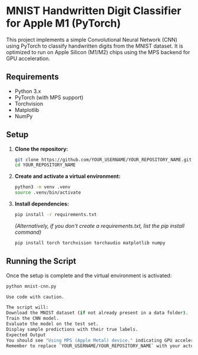# MNIST Handwritten Digit Classifier for Apple M1 (PyTorch)

This project implements a simple Convolutional Neural Network (CNN) using PyTorch to classify handwritten digits from the MNIST dataset. It is optimized to run on Apple Silicon (M1/M2) chips using the MPS backend for GPU acceleration.

## Requirements

- Python 3.x
- PyTorch (with MPS support)
- Torchvision
- Matplotlib
- NumPy

## Setup

1.  **Clone the repository:**
    ```bash
    git clone https://github.com/YOUR_USERNAME/YOUR_REPOSITORY_NAME.git
    cd YOUR_REPOSITORY_NAME
    ```

2.  **Create and activate a virtual environment:**
    ```bash
    python3 -m venv .venv
    source .venv/bin/activate
    ```

3.  **Install dependencies:**
    ```bash
    pip install -r requirements.txt
    ```
    *(Alternatively, if you don't create a requirements.txt, list the pip install command)*
    ```bash
    pip install torch torchvision torchaudio matplotlib numpy
    ```

## Running the Script

Once the setup is complete and the virtual environment is activated:
```bash
python mnist-cnn.py

Use code with caution.

The script will:
Download the MNIST dataset (if not already present in a data folder).
Train the CNN model.
Evaluate the model on the test set.
Display sample predictions with their true labels.
Expected Output
You should see "Using MPS (Apple Metal) device." indicating GPU acceleration is active. The script will print training progress and final test accuracy (around 99%).
Remember to replace `YOUR_USERNAME/YOUR_REPOSITORY_NAME` with your actual details.
